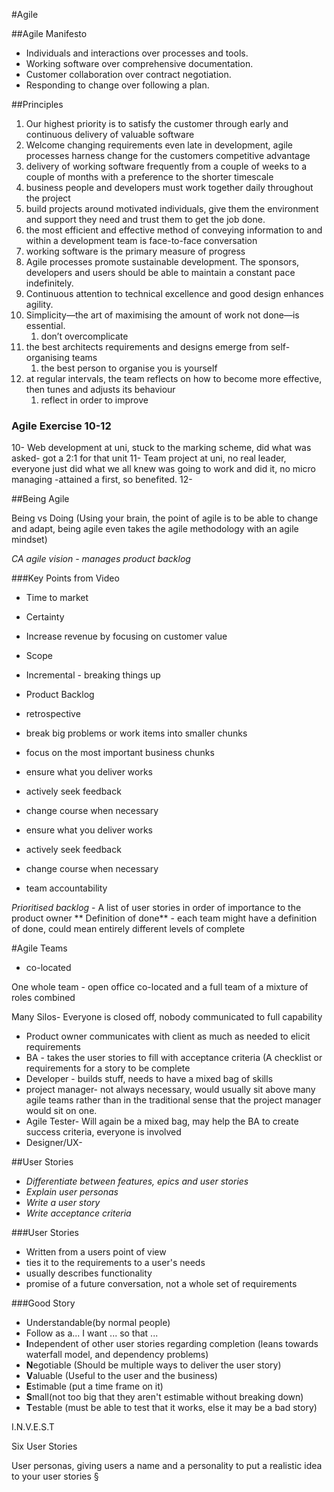 #Agile

##Agile Manifesto
* Individuals and interactions over processes and tools. 
* Working software over comprehensive documentation. 
* Customer collaboration over contract negotiation.
*  Responding to change over following a plan.

##Principles
1. Our highest priority is to satisfy the customer through early and continuous delivery of valuable software
2. Welcome changing requirements even late in development, agile processes harness change for the customers competitive advantage 
3. delivery of working software frequently from a couple of weeks to a couple of months with a preference to the shorter timescale 
4. business people and developers must work together daily throughout the project
5. build projects around motivated individuals, give them the environment and support they need and trust them to get the job done.
6. the most efficient and effective method of conveying information to and within a development team is face-to-face conversation
7. working software is the primary measure of progress
8. Agile processes promote sustainable development. The sponsors, developers and users should be able to maintain a constant pace indefinitely. 
9. Continuous attention to technical excellence and good design enhances agility. 
10. Simplicity—the art of maximising the amount of work not done—is essential. 
    1. don’t overcomplicate
11. the best architects requirements and designs emerge from self-organising teams
    1. the best person to organise you is yourself
12. at regular intervals, the team reflects on how to become more effective, then tunes and adjusts its behaviour
    1. reflect in order to improve

### Agile Exercise 10-12

10- Web development at uni, stuck to the marking scheme, did what was asked- got a 2:1 for that unit 
11- Team project at uni, no real leader, everyone just did what we all knew was going to work and did it, no micro managing -attained a first, so benefited.
12- 


##Being Agile

Being vs Doing (Using your brain, the point of agile is to be able to change and adapt, being agile even takes the agile methodology with an agile mindset)

_CA agile vision - manages product backlog_

###Key Points from Video
* Time to market
* Certainty
* Increase revenue by focusing on customer value
* Scope
* Incremental - breaking things up
* Product Backlog
* retrospective

* break big problems or work items into smaller chunks
* focus on the most important business chunks
* ensure what you deliver works
* actively seek feedback
* change course when necessary
* ensure what you deliver works
* actively seek feedback
* change course when necessary
* team accountability



_Prioritised backlog_ - A list of user stories in order of importance to the product owner
** Definition of done** - each team might have a definition of done, could mean entirely different levels of complete

#Agile Teams
* co-located


One whole team - open office
co-located and a full team of a mixture of roles combined


Many Silos- Everyone is closed off, nobody communicated to full capability

* Product owner communicates with client as much as needed to elicit requirements
* BA - takes the user stories to fill with acceptance criteria (A checklist or requirements for a story to be complete
* Developer - builds stuff, needs to have a mixed bag of skills
* project manager- not always necessary, would usually sit above many agile teams rather than in the traditional sense that the project manager would sit on one.
* Agile Tester- Will again be a mixed bag, may help the BA to create success criteria, everyone is involved
* Designer/UX-

##User Stories
* _Differentiate between features, epics and user stories_
* _Explain user personas_
* _Write a user story_
* _Write acceptance criteria_

###User Stories 
* Written from a users point of view
* ties it to the requirements to a user's needs
* usually describes functionality
* promise of a future conversation, not a whole set of requirements


###Good Story
* Understandable(by normal people)
* Follow as a... I want ... so that ...
* **I**ndependent of other user stories regarding completion (leans towards waterfall model, and dependency problems)
* **N**egotiable (Should be multiple ways to deliver the user story)
* **V**aluable (Useful to the user and the business)
* **E**stimable (put a time frame on it)
* **S**mall(not too big that they aren't estimable without breaking down)
* **T**estable (must be able to test that it works, else it may be a bad story)

I.N.V.E.S.T

Six User Stories

User personas, giving users a name and a personality to put a realistic idea to your user stories
§
